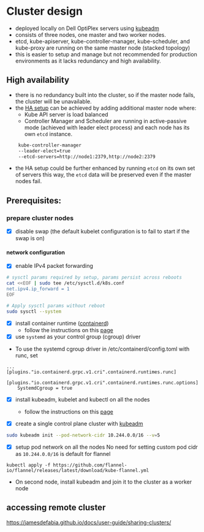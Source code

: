 # Cluster design

- deployed locally on Dell OptiPlex servers using [kubeadm](https://kubernetes.io/docs/reference/setup-tools/kubeadm/)
- consists of three nodes, one master and two worker nodes.
- etcd, kube-apiserver, kube-controller-manager, kube-scheduler, and kube-proxy are running on the same master node (stacked topology)
- this is easier to setup and manage but not recommended for production environments as it lacks redundancy and high availability.

## High availability

- there is no redundancy built into the cluster, so if the master node fails, the cluster will be unavailable.
- the [HA setup](https://kubernetes.io/docs/setup/production-environment/tools/kubeadm/ha-topology/) can be achieved by adding additional master node where:
    - Kube API server is load balanced
    - Controller Manager and Scheduler are running in active-passive mode (achieved with leader elect process) and each node has its own `etcd` instance.
    ```sh
     kube-controller-manager 
     --leader-elect=true
     --etcd-servers=http://node1:2379,http://node2:2379
     ```
- the HA setup could be further enhanced by running `etcd` on its own set of servers this way, the `etcd` data will be preserved even if the master nodes fail.

## Prerequisites:

### prepare cluster nodes

- [x] disable swap (the default kubelet configuration is to fail to start if the swap is on)

#### network configuration
- [x] enable IPv4 packet forwarding
```sh
# sysctl params required by setup, params persist across reboots
cat <<EOF | sudo tee /etc/sysctl.d/k8s.conf
net.ipv4.ip_forward = 1
EOF

# Apply sysctl params without reboot
sudo sysctl --system
```
- [x] install container runtime ([containerd](https://github.com/containerd/containerd/blob/main/docs/getting-started.md))
    - follow the instructions on this [page](https://docs.docker.com/engine/install/ubuntu/#install-using-the-repository)
- [x] use `systemd` as your control group (cgroup) driver
- To use the systemd cgroup driver in /etc/containerd/config.toml with runc, set
```
...
[plugins."io.containerd.grpc.v1.cri".containerd.runtimes.runc]
  [plugins."io.containerd.grpc.v1.cri".containerd.runtimes.runc.options]
    SystemdCgroup = true
```
- [x] install kubeadm, kubelet and kubectl on all the nodes
    - follow the instructions on this [page](https://kubernetes.io/docs/setup/production-environment/tools/kubeadm/install-kubeadm/)

- [x] create a single control plane cluster with [kubeadm](https://kubernetes.io/docs/setup/production-environment/tools/kubeadm/create-cluster-kubeadm/)
```sh
sudo kubeadm init --pod-network-cidr 10.244.0.0/16 --v=5
```

- [x] setup pod network on all the nodes
No need for setting custom pod cidr as `10.244.0.0/16` is default for flannel
```
kubectl apply -f https://github.com/flannel-io/flannel/releases/latest/download/kube-flannel.yml
```
- On second node, install kubeadm and join it to the cluster as a worker node

## accessing remote cluster
https://jamesdefabia.github.io/docs/user-guide/sharing-clusters/
